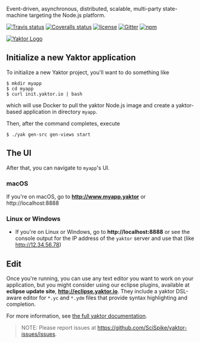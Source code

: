 Event-driven, asynchronous, distributed, scalable, multi-party state-machine targeting the Node.js platform.

[![Travis status](https://img.shields.io/travis/SciSpike/yaktor/master.svg?maxAge=3600)](https://travis-ci.org/SciSpike/yaktor/builds)
[![Coveralls status](https://img.shields.io/coveralls/SciSpike/yaktor/master.svg?maxAge=3600)](https://coveralls.io/github/SciSpike/yaktor?branch=master)
[![license](https://img.shields.io/github/license/SciSpike/yaktor.svg?maxAge=3600)](https://github.com/SciSpike/yaktor/blob/master/LICENSE)
[![Gitter](https://img.shields.io/gitter/room/SciSpike/yaktor.svg?maxAge=3600)](https://gitter.im/SciSpike/yaktor)
[![npm](https://img.shields.io/npm/v/yaktor.svg?maxAge=3600)](https://www.npmjs.com/package/yaktor)

[![Yaktor Logo](http://docs.yaktor.io/images/logo-with-text.png)](http://yaktor.io)

## Initialize a new Yaktor application

To initialize a new Yaktor project, you'll want to do something like

```
$ mkdir myapp
$ cd myapp
$ curl init.yaktor.io | bash
```
which will use Docker to pull the yaktor Node.js image and create a yaktor-based application in directory `myapp`.

Then, after the command completes, execute
```
$ ./yak gen-src gen-views start
```
## The UI
After that, you can navigate to `myapp`'s UI.
### macOS
If you're on macOS, go to **http://www.myapp.yaktor** or http://localhost:8888

### Linux or Windows
* If you're on Linux or Windows, go to **http://localhost:8888** or see the console output for the IP address of the `yaktor` server and use that (like http://12.34.56.78)

## Edit

Once you're running, you can use any text editor you want to work on your application, but you might consider using our eclipse plugins, available at **eclipse update site**, **http://eclipse.yaktor.io**.
They include a yaktor DSL-aware editor for `*.yc` and `*.ydm` files that provide syntax highlighting and completion.

For more information, see [the full yaktor documentation](http://docs.yaktor.io).

> NOTE: Please report issues at https://github.com/SciSpike/yaktor-issues/issues.
